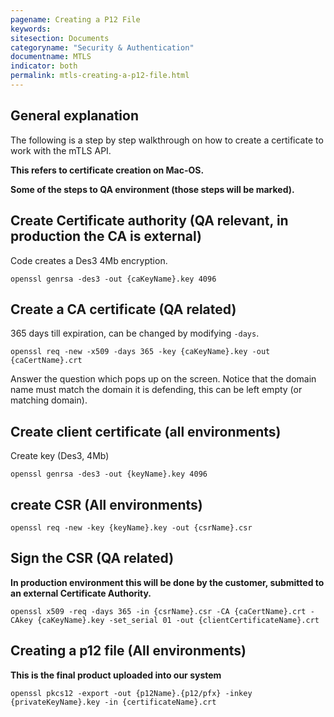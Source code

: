 ```yaml
---
pagename: Creating a P12 File
keywords:
sitesection: Documents
categoryname: "Security & Authentication"
documentname: MTLS
indicator: both
permalink: mtls-creating-a-p12-file.html
---
```



## General explanation

The following is a step by step walkthrough on how to create a certificate to work with the mTLS API.

**This refers to certificate creation on Mac-OS.**

**Some of the steps to QA environment (those steps will be marked).**

## Create Certificate authority (QA relevant, in production the CA is external)

Code creates a Des3 4Mb encryption.
```
openssl genrsa -des3 -out {caKeyName}.key 4096
```

## Create a CA certificate (QA related)

365 days till expiration, can be changed by modifying `-days`.

```
openssl req -new -x509 -days 365 -key {caKeyName}.key -out {caCertName}.crt
```

Answer the question which pops up on the screen. Notice that the domain name must match the domain it is defending, this can be left empty (or matching domain).

## Create client certificate (all environments)

Create key (Des3, 4Mb)
```
openssl genrsa -des3 -out {keyName}.key 4096
```

## create CSR (All environments)
```
openssl req -new -key {keyName}.key -out {csrName}.csr
```

## Sign the CSR (QA related)

**In production environment this will be done by the customer, submitted to an external Certificate Authority.**

```
openssl x509 -req -days 365 -in {csrName}.csr -CA {caCertName}.crt -CAkey {caKeyName}.key -set_serial 01 -out {clientCertificateName}.crt
```

## Creating a p12 file (All environments)

**This is the final product uploaded into our system**

```
openssl pkcs12 -export -out {p12Name}.{p12/pfx} -inkey {privateKeyName}.key -in {certificateName}.crt
```